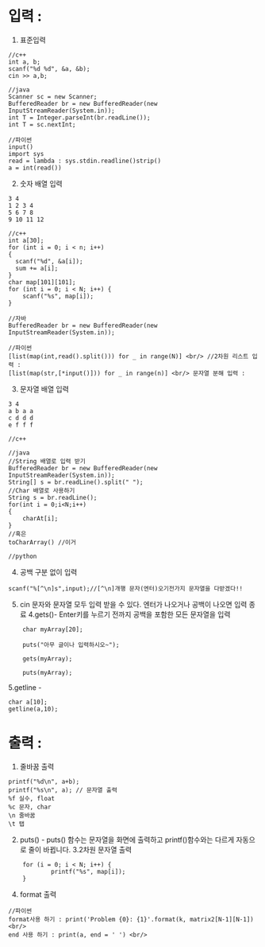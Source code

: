 # 입력 :

1. 표준입력
```
//c++
int a, b;
scanf("%d %d", &a, &b);
cin >> a,b;
```
```
//java
Scanner sc = new Scanner;
BufferedReader br = new BufferedReader(new InputStreamReader(System.in));
int T = Integer.parseInt(br.readLine());
int T = sc.nextInt;
```
```
//파이썬
input()
import sys
read = lambda : sys.stdin.readline()strip()
a = int(read())
```
2. 숫자 배열 입력
```
3 4
1 2 3 4
5 6 7 8
9 10 11 12
```
```
//c++
int a[30];
for (int i = 0; i < n; i++)
{
  scanf("%d", &a[i]);
  sum += a[i];
} 
char map[101][101];
for (int i = 0; i < N; i++) {
	scanf("%s", map[i]);
}
```
```
//자바
BufferedReader br = new BufferedReader(new InputStreamReader(System.in));
```
```
//파이썬
[list(map(int,read().split())) for _ in range(N)] <br/> //2차원 리스트 입력 :
[list(map(str,[*input()])) for _ in range(n)] <br/> 문자열 분해 입력 :
```
3. 문자열 배열 입력
```
3 4
a b a a
c d d d
e f f f
```
```
//c++
```
```
//java
//String 배열로 입력 받기
BufferedReader br = new BufferedReader(new InputStreamReader(System.in));
String[] s = br.readLine().split(" ");
//Char 배열로 사용하기
String s = br.readLine();
for(int i = 0;i<N;i++)
{
	charAt[i];
}
//혹은
toCharArray() //이거 
```
```
//python

```
4. 공백 구분 없이 입력
```
scanf("%[^\n]s",input);//[^\n]개행 문자(엔터)오기전가지 문자열을 다받겠다!!
```
5. cin 문자와 문자열 모두 입력 받을 수 있다. 엔터가 나오거나 공백이 나오면 입력 종료
4.gets()- Enter키를 누르기 전까지 공백을 포함한 모든 문자열을 입력
```
	char myArray[20];

	puts("아무 글이나 입력하시오~");

	gets(myArray);

	puts(myArray);
```
5.getline -
```
char a[10];
getline(a,10);
```
# 출력 :
1. 줄바꿈 출력
```
printf("%d\n", a+b);
printf("%s\n", a); // 문자열 출력
%f 실수, float
%c 문자, char
\n 줄바꿈
\t 탭
```
2. puts() - puts() 함수는 문자열을 화면에 출력하고 printf()함수와는 다르게 자동으로 줄이 바뀝니다.
3.2차원 문자열 출력
```
	for (i = 0; i < N; i++) {
			printf("%s", map[i]);
	}
```
4. format 출력
```
//파이썬
format사용 하기 : print('Problem {0}: {1}'.format(k, matrix2[N-1][N-1]) <br/>
end 사용 하기 : print(a, end = ' ') <br/>
```
